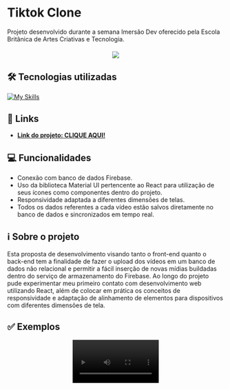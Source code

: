 # Tiktok Clone
  Projeto desenvolvido durante a semana Imersão Dev oferecido pela Escola Britânica de Artes Criativas e Tecnologia.
 
  <h4 align="center"> 
    <img src="http://img.shields.io/static/v1?label=STATUS&message=EM%20DESENVOLVIMENTO&color=GREEN&style=for-the-badge"/>
</h4>

## 🛠️ Tecnologias utilizadas
[![My Skills](https://skills.thijs.gg/icons?i=js,html,css,react,firebase,vscode,git)](https://skills.thijs.gg)

## 🔗 Links

+ **<a href="https://tiktok-clone-fadca.web.app/">Link do projeto: CLIQUE AQUI!</a>**

## 💻 Funcionalidades
* Conexão com banco de dados Firebase.
* Uso da biblioteca Material UI pertencente ao React para utilização de seus ícones como componentes dentro do projeto.
* Responsividade adaptada a diferentes dimensões de telas.
* Todos os dados referentes a cada vídeo estão salvos diretamente no banco de dados e sincronizados em tempo real.

## ℹ️ Sobre o projeto
Esta proposta de desenvolvimento visando tanto o front-end quanto o back-end tem a finalidade de fazer o upload dos vídeos em um banco de dados não relacional e permitir a fácil inserção de novas mídias buildadas dentro do serviço de armazenamento do Firebase. Ao longo do projeto pude experimentar meu primeiro contato com desenvolvimento web utilizando React, além de colocar em prática os conceitos de responsividade e adaptação de alinhamento de elementos para dispositivos com diferentes dimensões de tela.

## ✅ Exemplos
<div align="center">
  <video src="https://github.com/lcssathler/stickers-whatsapp/assets/115672410/5f9c4b04-72ae-4be3-8076-cd580a8ca2bc" width="200" />
</div>




